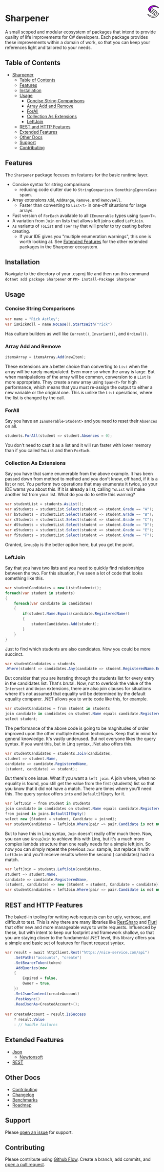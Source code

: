 <img src="docs/images/sharpener-logo-40.png"
align="right"
style="height: 40px;" />

# Sharpener

A small scoped and modular ecosystem of packages that intend to provide quality of life improvements for C# developers.
Each package provides these improvements within a domain of work, so that you can keep your references light and
tailored to your needs.

## Table of Contents

- [Sharpener](#sharpener)
  - [Table of Contents](#table-of-contents)
  - [Features](#features)
  - [Installation](#installation)
  - [Usage](#usage)
    - [Concise String Comparisons](#concise-string-comparisons)
    - [Array Add and Remove](#array-add-and-remove)
    - [ForAll](#forall)
    - [Collection As Extensions](#collection-as-extensions)
    - [LeftJoin](#leftjoin)
  - [REST and HTTP Features](#rest-and-http-features)
  - [Extended Features](#extended-features)
  - [Other Docs](#other-docs)
  - [Support](#support)
  - [Contributing](#contributing)

## Features

The `Sharpener` package focuses on features for the basic runtime layer.

- Concise syntax for string comparisons
  - reducing code clutter due to `StringComparison.SomethingIgnoreCase` spam.
- Array extensions `Add`, `AddRange`, `Remove`, and `RemoveAll`.
  - Faster than converting to `List<T>` in one-off situations for large arrays.
- Fast version of `ForEach` available to all `IEnumerable` types using `Span<T>`.
- A variation from `Join` on lists that allows left joins called `LeftJoin`.
- `As` variants of `ToList` and `ToArray` that will prefer to try casting before creating.
  - If your IDE gives you "multiple enumeration warnings", this one is worth looking at.
      See [Extended Features](#extended-features) for the other extended packages in the Sharpener ecosystem.

## Installation

Navigate to the directory of your .csproj file and then run this command
`dotnet add package Sharpener`
or
`PM> Install-Package Sharpener`

## Usage

### Concise String Comparisons

```cs
var name = "Rick Astley";
var isRickRoll = name.NoCase().StartsWith("rick")
```

Has culture builders as well like `Current()`, `Invariant()`, and `Ordinal()`.

### Array Add and Remove

```cs
itemsArray = itemsArray.Add(newItem);
```

These extensions are a better choice than converting to `List` when the array will be rarely manipulated. Even more so
when the array is large. But when manipulations of the array will be common, conversion to a `List` is more appropriate.
They create a new array using `Span<T>` for high performance, which means that you must re-assign the output to either a
new variable or the original one. This is unlike the `List` operations, where the list is changed by the call.

### ForAll

Say you have an `IEnumerable<Student>`</Student> and you need to reset their `Absences` on all.

```cs
students.ForAll(student => student.Absences = 0);
```

You don't need to cast it as a list and it will run faster with lower memory than if you called `ToList` and
then `ForEach`.

### Collection As Extensions

Say you have that same enumerable from the above example. It has been passed down from method to method and you don't
know, off hand, if it is a list or not.
You perform two operations that may enumerate it twice, so your IDE warns you about this. If it is already a list,
calling `ToList` will make another list from your list. What do you do to settle this warning?

```cs
var studentList = students.AsList();
var aStudents = studentList.Select(student => student.Grade == "A");
var bStudents = studentList.Select(student => student.Grade == "B");
var cStudents = studentList.Select(student => student.Grade == "C");
var dStudents = studentList.Select(student => student.Grade == "D");
var eStudents = studentList.Select(student => student.Grade == "E");
var fStudents = studentList.Select(student => student.Grade == "F");
```

Granted, `GroupBy` is the better option here, but you get the point.

### LeftJoin

Say that you have two lists and you need to quickly find relationships between the two. For this situation, I've seen a
lot of code that looks something like this.

```cs
var studentCandidates = new List<Student>();
foreach(var student in students)
{
    foreach(var candidate in candidates)
    {
        if(student.Name.Equals(candidate.RegisteredName))
        {
            studentCandidates.Add(student);
        }
    }
}
```

Just to find which students are also candidates. Now you could be more succinct.

```cs
var studentCandidates = students
.Where(student => candidates.Any(candidate => student.RegisteredName.Equals(candidate.Name)));
```

But consider that you are iterating through the students list for every entry in the candidates list. That's brutal.
Now, not to overlook the value of the `Intersect` and `Union` extensions, there are also join clauses for situations
where it's not assumed that equality will be determined by the default equality comparer.
.NET allows you to write code like this, for example.

```cs
var studentCandidates = from student in students
join candidate in candidates on student.Name equals candidate.RegisteredName
select student;
```

The performance of the above code is going to be magnitudes of order improved upon the other multiple iteration
techniques. Keep that in mind for general knowledge. It's vastly underused.
But not everyone likes the query syntax. If you want this, but in Linq syntax, .Net also offers this.

```cs
var studentCandidates = students.Join(candidates,
student => student.Name,
candidate => candidate.RegisteredName,
(student, candidate) => student);
```

But there's one issue. What if you want a `left join`. A join where, when no equality is found, you still get the value
from the first (students) list so that you know that it did not have a match. There are times where you'll need this.
The query syntax offers `into` and `DefaultIfEmpty` for it.

```cs
var leftJoin = from student in students
join candidate in candidates on student.Name equals candidate.RegisteredName into joins
from joined in joins.DefaultIfEmpty()
select new {Student = student, Candidate = joined};
var studentCandidates = leftJoin.Where(pair => pair.Candidate is not null);
```

But to have this in Linq syntax, `Join` doesn't really offer much there. Now, you can use `GroupJoin` to achieve this
with Linq, but it's a much more complex lambda structure than one really needs for a simple left join. So now you can
simply repeat the previous `Join` sample, but replace it with `LeftJoin` and you'll receive results where the second (
candidates) had no match.

```cs
var leftJoin = students.LeftJoin(candidates,
student => student.Name,
candidate => candidate.RegisteredName,
(student, candidate) => new {Student = student, Candidate = candidate});
var studentCandidates = leftJoin.Where(pair => pair.Candidate is not null);
```

## REST and HTTP Features

The baked-in tooling for writing web requests can be ugly, verbose, and difficult to test. This is why there are many
libraries like [RestSharp](https://restsharp.dev/) and [Flurl](https://flurl.dev/) that offer new and more manageable
ways to write requests. Influenced by these, but with intent to keep our footprint and framework shallow, so that you
are staying closer to the fundamental .NET level, this library offers you a simple and basic set of features for fluent
request syntax.

```cs
var result = await httpClient.Rest("https://nice-service.com/api")
    .SetPaths("accounts", "create")
    .SetBearerToken(token)
    .AddQueries(new
    {
        Expired = false,
        Owner = true,
    })
    .SetJsonContent(createAccount)
    .PostAsync()
    .ReadJsonAs<CreatedAccount>();

var createdAccount = result.IsSuccess
    ? result.Value
    : // handle failures
```

## Extended Features

- [Json](docs/JSON.md)
  - [Newtonsoft](docs/Newtonsoft.md)
- [REST](docs/REST.md)

## Other Docs

- [Contributing](docs/CONTRIBUTING.md)
- [Changelog](docs/CHANGELOG.md)
- [Benchmarks](docs/BENCHMARKS.md)
- [Roadmap](docs/ROADMAP.MD)

## Support

Please [open an issue](https://github.com/ryan-singleton/Sharpener/issues/new) for support.

## Contributing

Please contribute using [Github Flow](https://guides.github.com/introduction/flow/). Create a branch, add commits,
and [open a pull request](https://github.com/ryan-singleton/Sharpener/compare/).
